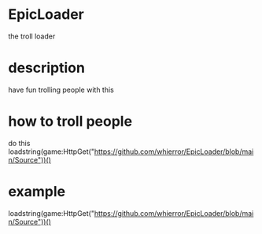 # EpicLoader
the troll loader

# description
have fun trolling people with this

# how to troll people
do this
loadstring(game:HttpGet("https://github.com/whierror/EpicLoader/blob/main/Source"))()

# example
loadstring(game:HttpGet("https://github.com/whierror/EpicLoader/blob/main/Source"))()
